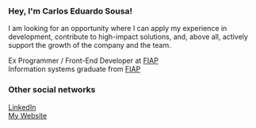 ### Hey, I'm Carlos Eduardo Sousa! 

I am looking for an opportunity where I can apply my experience in development, contribute to high-impact solutions, and, above all, actively support the growth of the company and the team.

Ex Programmer / Front-End Developer at <a href="https://www.fiap.com.br/">FIAP</a><br/>
Information systems graduate from <a href="https://www.fiap.com.br/graduacao/bacharelado/sistemas-de-informacao/">FIAP</a>


### Other social networks
[LinkedIn](https://linkedin.com/in/carlos-eduardo-sousa-81500a173) <br>
[My Website](https://www.carlosedu.com.br/)
